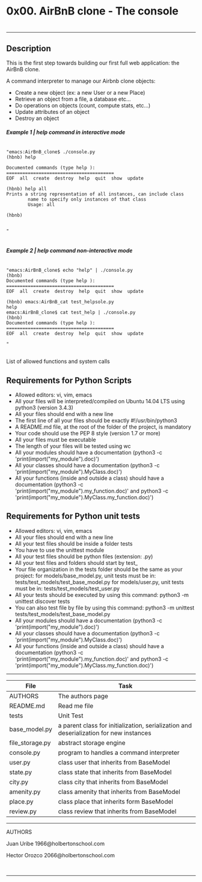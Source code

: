 <h1>0x00. AirBnB clone - The console<h1>
<hr>

<h2>Description</h2>
<p>This is the first step towards building our first full web application: the AirBnB clone.</p>

<p>A command interpreter to manage our Airbnb clone objects:</p>

<ul>
<li>Create a new object (ex: a new User or a new Place)</li>
<li>Retrieve an object from a file, a database etc…</li>
<li>Do operations on objects (count, compute stats, etc…)</li>
<li>Update attributes of an object</li>
<li>Destroy an object</li>
</ul>
<h5>Example 1 | help command in interactive mode</h5>

<pre>
<code>
"emacs:AirBnB_clone$ ./console.py
(hbnb) help

Documented commands (type help <topic>):
========================================
EOF  all  create  destroy  help  quit  show  update

(hbnb) help all
Prints a string representation of all instances, can include class
        name to specify only instances of that class
        Usage: all <class name>

(hbnb)


"
</code>
</pre>

<h5>Example 2 | help command non-interactive mode</h5>

<pre>
<code>
"emacs:AirBnB_clone$ echo "help" | ./console.py
(hbnb)
Documented commands (type help <topic>):
========================================
EOF  all  create  destroy  help  quit  show  update

(hbnb) emacs:AirBnB_cat test_helpsole.py
help
emacs:AirBnB_clone$ cat test_help | ./console.py
(hbnb)
Documented commands (type help <topic>):
========================================
EOF  all  create  destroy  help  quit  show  update

"
</code>
</pre>


</h3>List of allowed functions and system calls</h3>
<h2>Requirements for Python Scripts</h2>
<ul>
<li>Allowed editors: vi, vim, emacs</li>
<li>All your files will be interpreted/compiled on Ubuntu 14.04 LTS using python3 (version 3.4.3)</li>
<li>All your files should end with a new line</li>
<li>The first line of all your files should be exactly #!/usr/bin/python3</li>
<li>A README.md file, at the root of the folder of the project, is mandatory</li>
<li>Your code should use the PEP 8 style (version 1.7 or more)</li>
<li>All your files must be executable</li>
<li>The length of your files will be tested using wc</li>
<li>All your modules should have a documentation (python3 -c 'print(import("my_module").doc)')</li>
<li>All your classes should have a documentation (python3 -c 'print(import("my_module").MyClass.doc)')</li>
<li>All your functions (inside and outside a class) should have a documentation (python3 -c 'print(import("my_module").my_function.doc)' and python3 -c 'print(import("my_module").MyClass.my_function.doc)')</li>
</ul>
<h2>Requirements for Python unit tests</h2>
<ul>
<li>Allowed editors: vi, vim, emacs</li>
<li>All your files should end with a new line</li>
<li>All your test files should be inside a folder tests</li>
<li>You have to use the unittest module</li>
<li>All your test files should be python files (extension: .py)</li>
<li>All your test files and folders should start by test_</li>
<li>Your file organization in the tests folder should be the same as your project: for models/base_model.py, unit tests must be in: tests/test_models/test_base_model.py for models/user.py, unit tests must be in: tests/test_models/test_user.py</li>
<li>All your tests should be executed by using this command: python3 -m unittest discover tests</li>
<li>You can also test file by file by using this command: python3 -m unittest tests/test_models/test_base_model.py</li>
<li>All your modules should have a documentation (python3 -c 'print(import("my_module").doc)')</li>
<li>All your classes should have a documentation (python3 -c 'print(import("my_module").MyClass.doc)')</li>
<li>All your functions (inside and outside a class) should have a documentation (python3 -c 'print(import("my_module").my_function.doc)' and python3 -c 'print(import("my_module").MyClass.my_function.doc)')</li>
</ul>
<hr>
<table>
<thead>
<tr>
<th>File</th>
<th>Task</th>
</tr>
</thead>
<tbody>
<tr>
<td>AUTHORS</td>
<td>The authors page</td>
</tr>
<tr>
<td>README.md</td>
<td>Read me file</td>
</tr>
<tr>
<td>tests</td>
<td>Unit Test</td>
</tr>
<tr>
<td>base_model.py</td>
<td>a parent class for initialization, serialization and deserialization for new instances</td>
</tr>
<tr>
<td>file_storage.py</td>
<td>abstract storage engine</td>
</tr>
<tr>
<td>console.py</td>
<td>program to handles a command interpreter</td>
</tr>
<tr>
<td>user.py</td>
<td>class user that inherits from BaseModel</td>
</tr>
<tr>
<td>state.py</td>
<td>class state that inherits from BaseModel</td>
</tr>
<tr>
<td>city.py</td>
<td>class city that inherits from BaseModel</td>
</tr>
<tr>
<td>amenity.py</td>
<td>class amenity that inherits from BaseModel</td>
</tr>
<tr>
<td>place.py</td>
<td>class place that inherits form BaseModel</td>
</tr>
<tr>
<td>review.py</td>
<td>class review that inherits from BaseModel</td>
</tr>
</body>
</table>
<hr>AUTHORS</h3>
<p>Juan Uribe 1966@holbertonschool.com</p>
<p>Hector Orozco 2066@holbertonschool.com</p>
<br>
<hr>